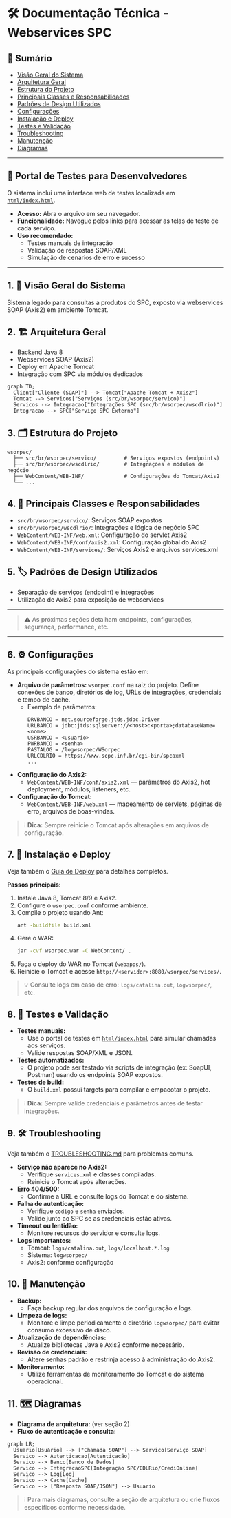 # 🛠️ Documentação Técnica - Webservices SPC

## 📖 Sumário
- [Visão Geral do Sistema](#1-visao-geral-do-sistema)
- [Arquitetura Geral](#2-arquitetura-geral)
- [Estrutura do Projeto](#3-estrutura-do-projeto)
- [Principais Classes e Responsabilidades](#4-principais-classes-e-responsabilidades)
- [Padrões de Design Utilizados](#5-padroes-de-design-utilizados)
- [Configurações](#6-configuracoes)
- [Instalação e Deploy](#7-instalacao-e-deploy)
- [Testes e Validação](#8-testes-e-validacao)
- [Troubleshooting](#9-troubleshooting)
- [Manutenção](#10-manutencao)
- [Diagramas](#11-diagramas)

---

## 🧪 Portal de Testes para Desenvolvedores

O sistema inclui uma interface web de testes localizada em [`html/index.html`](html/index.html).

- **Acesso:** Abra o arquivo em seu navegador.
- **Funcionalidade:** Navegue pelos links para acessar as telas de teste de cada serviço.
- **Uso recomendado:**
  - Testes manuais de integração
  - Validação de respostas SOAP/XML
  - Simulação de cenários de erro e sucesso

---

## 1. 👀 Visão Geral do Sistema
Sistema legado para consultas a produtos do SPC, exposto via webservices SOAP (Axis2) em ambiente Tomcat.

## 2. 🏗️ Arquitetura Geral
- Backend Java 8
- Webservices SOAP (Axis2)
- Deploy em Apache Tomcat
- Integração com SPC via módulos dedicados

```mermaid
graph TD;
  Client["Cliente (SOAP)"] --> Tomcat["Apache Tomcat + Axis2"]
  Tomcat --> Servicos["Serviços (src/br/wsorpec/servico)"]
  Servicos --> Integracao["Integrações SPC (src/br/wsorpec/wscdlrio)"]
  Integracao --> SPC["Serviço SPC Externo"]
```

## 3. 🗂️ Estrutura do Projeto
```text
wsorpec/
  ├── src/br/wsorpec/servico/         # Serviços expostos (endpoints)
  ├── src/br/wsorpec/wscdlrio/        # Integrações e módulos de negócio
  ├── WebContent/WEB-INF/             # Configurações do Tomcat/Axis2
  └── ...
```

## 4. 🧩 Principais Classes e Responsabilidades
- `src/br/wsorpec/servico/`: Serviços SOAP expostos
- `src/br/wsorpec/wscdlrio/`: Integrações e lógica de negócio SPC
- `WebContent/WEB-INF/web.xml`: Configuração do servlet Axis2
- `WebContent/WEB-INF/conf/axis2.xml`: Configuração global do Axis2
- `WebContent/WEB-INF/services/`: Serviços Axis2 e arquivos services.xml

## 5. 🏷️ Padrões de Design Utilizados
- Separação de serviços (endpoint) e integrações
- Utilização de Axis2 para exposição de webservices

---

> ⚠️ As próximas seções detalham endpoints, configurações, segurança, performance, etc.

---

## 6. ⚙️ Configurações
As principais configurações do sistema estão em:
- **Arquivo de parâmetros:** `wsorpec.conf` na raiz do projeto. Define conexões de banco, diretórios de log, URLs de integrações, credenciais e tempo de cache.
  - Exemplo de parâmetros:
    ```
    DRVBANCO = net.sourceforge.jtds.jdbc.Driver
    URLBANCO = jdbc:jtds:sqlserver://<host>:<porta>;databaseName=<nome>
    USRBANCO = <usuario>
    PWRBANCO = <senha>
    PASTALOG = /logwsorpec/WSorpec
    URLCDLRIO = https://www.scpc.inf.br/cgi-bin/spcaxml
    ...
    ```
- **Configuração do Axis2:**
  - `WebContent/WEB-INF/conf/axis2.xml` — parâmetros do Axis2, hot deployment, módulos, listeners, etc.
- **Configuração do Tomcat:**
  - `WebContent/WEB-INF/web.xml` — mapeamento de servlets, páginas de erro, arquivos de boas-vindas.

> ℹ️ **Dica:** Sempre reinicie o Tomcat após alterações em arquivos de configuração.

## 7. 🚀 Instalação e Deploy
Veja também o [Guia de Deploy](./DEPLOYMENT_GUIDE.md) para detalhes completos.

**Passos principais:**
1. Instale Java 8, Tomcat 8/9 e Axis2.
2. Configure o `wsorpec.conf` conforme ambiente.
3. Compile o projeto usando Ant:
   ```bash
   ant -buildfile build.xml
   ```
4. Gere o WAR:
   ```bash
   jar -cvf wsorpec.war -C WebContent/ .
   ```
5. Faça o deploy do WAR no Tomcat (`webapps/`).
6. Reinicie o Tomcat e acesse `http://<servidor>:8080/wsorpec/services/`.

> 💡 Consulte logs em caso de erro: `logs/catalina.out`, `logwsorpec/`, etc.

## 8. 🧪 Testes e Validação
- **Testes manuais:**
  - Use o portal de testes em [`html/index.html`](html/index.html) para simular chamadas aos serviços.
  - Valide respostas SOAP/XML e JSON.
- **Testes automatizados:**
  - O projeto pode ser testado via scripts de integração (ex: SoapUI, Postman) usando os endpoints SOAP expostos.
- **Testes de build:**
  - O `build.xml` possui targets para compilar e empacotar o projeto.

> ℹ️ **Dica:** Sempre valide credenciais e parâmetros antes de testar integrações.

## 9. 🛠️ Troubleshooting
Veja também o [TROUBLESHOOTING.md](./TROUBLESHOOTING.md) para problemas comuns.

- **Serviço não aparece no Axis2:**
  - Verifique `services.xml` e classes compiladas.
  - Reinicie o Tomcat após alterações.
- **Erro 404/500:**
  - Confirme a URL e consulte logs do Tomcat e do sistema.
- **Falha de autenticação:**
  - Verifique `codigo` e `senha` enviados.
  - Valide junto ao SPC se as credenciais estão ativas.
- **Timeout ou lentidão:**
  - Monitore recursos do servidor e consulte logs.
- **Logs importantes:**
  - Tomcat: `logs/catalina.out`, `logs/localhost.*.log`
  - Sistema: `logwsorpec/`
  - Axis2: conforme configuração

## 10. 🔄 Manutenção
- **Backup:**
  - Faça backup regular dos arquivos de configuração e logs.
- **Limpeza de logs:**
  - Monitore e limpe periodicamente o diretório `logwsorpec/` para evitar consumo excessivo de disco.
- **Atualização de dependências:**
  - Atualize bibliotecas Java e Axis2 conforme necessário.
- **Revisão de credenciais:**
  - Altere senhas padrão e restrinja acesso à administração do Axis2.
- **Monitoramento:**
  - Utilize ferramentas de monitoramento do Tomcat e do sistema operacional.

## 11. 🗺️ Diagramas
- **Diagrama de arquitetura:** (ver seção 2)
- **Fluxo de autenticação e consulta:**

```mermaid
graph LR;
  Usuario[Usuário] --> ["Chamada SOAP"] --> Servico[Serviço SOAP]
  Servico --> Autenticacao[Autenticação]
  Servico --> Banco[Banco de Dados]
  Servico --> IntegracaoSPC[Integração SPC/CDLRio/CrediOnline]
  Servico --> Log[Log]
  Servico --> Cache[Cache]
  Servico --> ["Resposta SOAP/JSON"] --> Usuario
```

> ℹ️ Para mais diagramas, consulte a seção de arquitetura ou crie fluxos específicos conforme necessidade. 